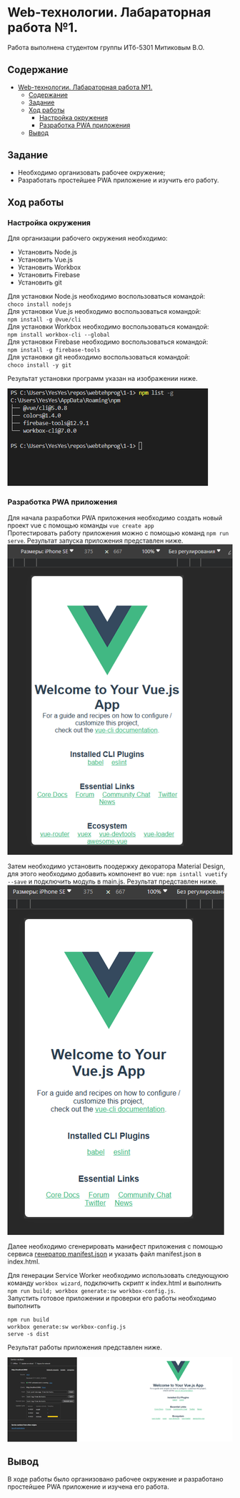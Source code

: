 # Web-технологии. Лабараторная работа №1.

Работа выполнена студентом группы ИТб-5301 Митиковым В.О.

## Содержание
- [Web-технологии. Лабараторная работа №1.](#web-технологии-лабараторная-работа-1)
	- [Содержание](#содержание)
	- [Задание](#задание)
	- [Ход работы](#ход-работы)
		- [Настройка окружения](#настройка-окружения)
		- [Разработка PWA приложения](#разработка-pwa-приложения)
	- [Вывод](#вывод)

## Задание
- Необходимо организовать рабочее окружение;
- Разработать простейшее PWA приложение и изучить его работу.

## Ход работы
### Настройка окружения
Для организации рабочего окружения необходимо:
- Установить Node.js
- Установить Vue.js
- Установить Workbox
- Установить Firebase
- Установить git

Для установки Node.js необходимо воспользоваться командой:  
`choco install nodejs`  
Для установки Vue.js необходимо воспользоваться командой:  
`npm install -g @vue/cli`  
Для установки Workbox необходимо воспользоваться командой:  
`npm install workbox-cli --global`  
Для установки Firebase необходимо воспользоваться командой:  
`npm install -g firebase-tools`  
Для установки git необходимо воспользоваться командой:  
`choco install -y git`  

Результат установки программ указан на изображении ниже.  

![Результат установки программ](./pics/wt-1/1.png)

### Разработка PWA приложения
Для начала разработки PWA приложения необходимо создать новый проект vue с помощью команды `vue create app`  
Протестировать работу приложения можно с помощью команд `npm run serve`. Результат запуска приложения представлен ниже.  
![Результат запуска приложения](./pics/wt-1/2.png)  

Затем необходимо установить поодержку декоратора Material Design, для этого необходимо добавить компонент во vue:
`npm isntall vuetify --save` и подключить модуль в main.js. Результат представлен ниже.  
![Приложение с подключенным Material Design](./pics/wt-1/3.png)  

Далее необходимо сгенерировать манифест приложения с помощью сервиса [генератор manifest.json](https://app-manifest.firebaseapp.com/ ) и указать файл manifest.json в index.html.

Для генерации Service Worker необходимо использовать следующуюю команду `workbox wizard`, подключить скрипт к index.html  и выполнить `npm run build; workbox generate:sw workbox-config.js`.  
Запустить готовое приложении и проверки его работы необходимо выполнить 
```
npm run build
workbox generate:sw workbox-config.js
serve -s dist
```
Результат работы приложения представлен ниже.  

![Разработанное приложение](./pics/wt-1/4.png)  
## Вывод
В ходе работы было организовано рабочее окружение и разработано простейшее PWA приложение и изучена его работа.
